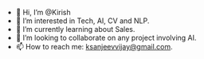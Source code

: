 - 👋 Hi, I’m @Kirish
- 👀 I’m interested in Tech, AI, CV and NLP.
- 🌱 I’m currently learning about Sales.
- 💞️ I’m looking to collaborate on any project involving AI.
- 📫 How to reach me: ksanjeevvijay@gmail.com.

<!---
Kirish-Vijay/Kirish-Vijay is a ✨ special ✨ repository because its `README.md` (this file) appears on your GitHub profile.
You can click the Preview link to take a look at your changes.
--->
